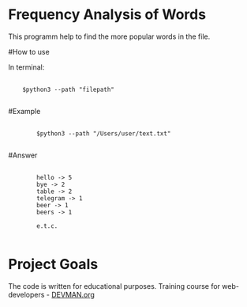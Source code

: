 # Frequency Analysis of Words

This programm help to find the more popular words in the file. 

#How to use 

In terminal: 
<pre>
    <code>
    $python3 --path "filepath"
    </code>
</pre>

#Example
<pre>
    <code>
        $python3 --path "/Users/user/text.txt"
    </code>
</pre>

#Answer
<pre>
    <code>
        hello -> 5
        bye -> 2
        table -> 2
        telegram -> 1
        beer -> 1
        beers -> 1

        e.t.c.
    </code>
</pre>

# Project Goals

The code is written for educational purposes. Training course for web-developers - [DEVMAN.org](https://devman.org)
